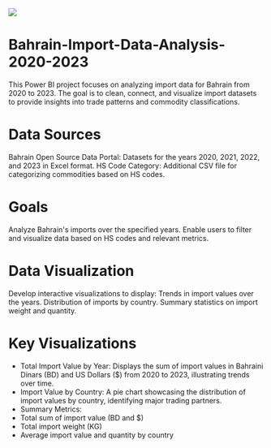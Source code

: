 ![](https://img.freepik.com/premium-photo/bahrain-import-3d-illustration-country-flag-button_839051-7584.jpg)

# Bahrain-Import-Data-Analysis-2020-2023
This Power BI project focuses on analyzing import data for Bahrain from 2020 to 2023. The goal is to clean, connect, and visualize import datasets to provide insights into trade patterns and commodity classifications.

# Data Sources
Bahrain Open Source Data Portal: Datasets for the years 2020, 2021, 2022, and 2023 in Excel format.
HS Code Category: Additional CSV file for categorizing commodities based on HS codes.

# Goals
Analyze Bahrain's imports over the specified years.
Enable users to filter and visualize data based on HS codes and relevant metrics.

# Data Visualization
Develop interactive visualizations to display:
Trends in import values over the years.
Distribution of imports by country.
Summary statistics on import weight and quantity.

# Key Visualizations
- Total Import Value by Year: Displays the sum of import values in Bahraini Dinars (BD) and US Dollars ($) from 2020 to 2023, illustrating trends over time.
- Import Value by Country: A pie chart showcasing the distribution of import values by country, identifying major trading partners.
- Summary Metrics:
- Total sum of import value (BD and $)
- Total import weight (KG)
- Average import value and quantity by country
